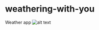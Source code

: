 # weathering-with-you

Weather app
![alt text](https://github.com/winnerfool/weathering-with-you/blob/main/project_screenshot.png)
